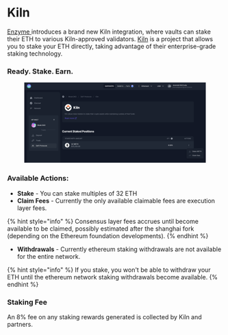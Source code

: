 # Kiln

[Enzyme ](https://app.enzyme.finance/dashboard/deposits)introduces a brand new Kiln integration, where vaults can stake their ETH to various Kiln-approved validators. [Kiln](https://www.kiln.fi/) is a project that allows you to stake your ETH directly, taking advantage of their enterprise-grade staking technology.

### Ready. Stake. Earn.

<figure><img src="../../../.gitbook/assets/Screenshot 2022-11-21 at 13.56.09.png" alt=""><figcaption></figcaption></figure>

### Available Actions:

* **Stake** - You can stake multiples of 32 ETH
* **Claim Fees** - Currently the only available claimable fees are execution layer fees.

{% hint style="info" %}
Consensus layer fees accrues until become available to be claimed, possibly estimated after the shanghai fork (depending on the Ethereum foundation developments).
{% endhint %}

* **Withdrawals** - Currently ethereum staking withdrawals are not available for the entire network.

{% hint style="info" %}
If you stake, you won't be able to withdraw your ETH until the ethereum network staking withdrawals become available.
{% endhint %}

### Staking Fee

An 8% fee on any staking rewards generated is collected by Kiln and partners.
